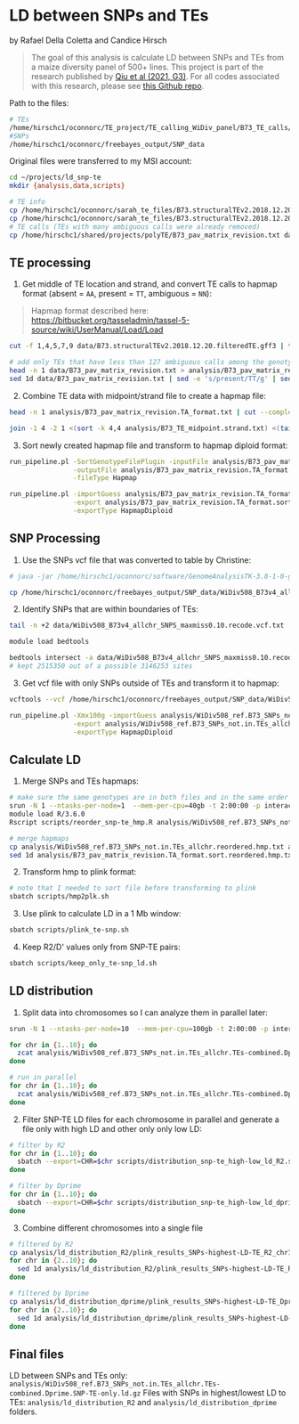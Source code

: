 # LD between SNPs and TEs

by Rafael Della Coletta and Candice Hirsch

> The goal of this analysis is calculate LD between SNPs and TEs from a maize diversity panel of 500+ lines. This project is part of the research published by [Qiu et al (2021, G3)](https://doi.org/10.1093/g3journal/jkab238). For all codes associated with this research, please see [this Github repo](https://github.com/HirschLabUMN/TE_variation).


Path to the files:

```bash
# TEs
/home/hirschc1/oconnorc/TE_project/TE_calling_WiDiv_panel/B73_TE_calls/SNP_TE_LD_files
#SNPs
/home/hirschc1/oconnorc/freebayes_output/SNP_data
```

Original files were transferred to my MSI account:

```bash
cd ~/projects/ld_snp-te
mkdir {analysis,data,scripts}

# TE info
cp /home/hirschc1/oconnorc/sarah_te_files/B73.structuralTEv2.2018.12.20.filteredTE.gff3 data/
cp /home/hirschc1/oconnorc/sarah_te_files/B73.structuralTEv2.2018.12.20.filteredTE_start.in_10bp_rem.nocallTEs.gff3 data/
# TE calls (TEs with many ambiguous calls were already removed)
cp /home/hirschc1/shared/projects/polyTE/B73_pav_matrix_revision.txt data/
```



## TE processing

1. Get middle of TE location and strand, and convert TE calls to hapmap format (absent = `AA`, present = `TT`, ambiguous = `NN`):

> Hapmap format described here: https://bitbucket.org/tasseladmin/tassel-5-source/wiki/UserManual/Load/Load

```bash
cut -f 1,4,5,7,9 data/B73.structuralTEv2.2018.12.20.filteredTE.gff3 | tr "=" "\t" | tr ";" "\t" | join -1 6 -2 1 <(sort -k 6,6 -) <(cut -f 9 data/B73.structuralTEv2.2018.12.20.filteredTE_start.in_10bp_rem.nocallTEs.gff3 | sort -k 1,1) | tr " " "\t" | awk '{TEmid=int(($3+$4)/2); print $2"\t"TEmid"\t"$5"\t"$1"\t"$3"\t"$4}' | awk '{if ($3 == ".") print $1"\t"$2"\t+\t"$4"\t"$5"\t"$6"\t"; else print $0}' > analysis/B73_TE_midpoint.strand.txt

# add only TEs that have less than 127 ambiguous calls among the genotypes
head -n 1 data/B73_pav_matrix_revision.txt > analysis/B73_pav_matrix_revision.TA_format.txt
sed 1d data/B73_pav_matrix_revision.txt | sed -e 's/present/TT/g' | sed -e 's/absent/AA/g' | sed -e 's/ambigious/NN/g' >> analysis/B73_pav_matrix_revision.TA_format.txt
```

2. Combine TE data with midpoint/strand file to create a hapmap file:

```bash
head -n 1 analysis/B73_pav_matrix_revision.TA_format.txt | cut --complement -f 1 | awk '{print "rs#\talleles\tchrom\tpos\tstrand\tassembly#\tcenter\tprotLSID\tassayLSID\tpanelLSID\tQCcode\t"$0}' > analysis/B73_pav_matrix_revision.TA_format.hmp.txt

join -1 4 -2 1 <(sort -k 4,4 analysis/B73_TE_midpoint.strand.txt) <(tail -n +2 analysis/B73_pav_matrix_revision.TA_format.txt | sort -k 1,1) | tr " " "\t" | awk '{print $1"\tT\/A\t"$2"\t"$3"\t"$4"\tB73v4\tNA\tNA\tNA\tNA\tNA\t"$0}' | cut -f 1-11,18-527 | grep -v "     B73V4" | sort -k 3,3n -k 4,4n >> analysis/B73_pav_matrix_revision.TA_format.hmp.txt
```

3. Sort newly created hapmap file and transform to hapmap diploid format:

```bash
run_pipeline.pl -SortGenotypeFilePlugin -inputFile analysis/B73_pav_matrix_revision.TA_format.hmp.txt \
                -outputFile analysis/B73_pav_matrix_revision.TA_format.sort.hmp.txt \
                -fileType Hapmap

run_pipeline.pl -importGuess analysis/B73_pav_matrix_revision.TA_format.sort.hmp.txt \
                -export analysis/B73_pav_matrix_revision.TA_format.sort.hmp.txt \
                -exportType HapmapDiploid
```



## SNP Processing

1. Use the SNPs vcf file that was converted to table by Christine:

```bash
# java -jar /home/hirschc1/oconnorc/software/GenomeAnalysisTK-3.8-1-0-gf15c1c3ef/GenomeAnalysisTK.jar -T VariantsToTable -V WiDiv508_B73v4_allchr_SNPS_maxmiss0.10.recode.vcf -F CHROM -F POS -GF GT -R ~/maize_refs/B73_chr1-10.fasta -o  WiDiv508_B73v4_allchr_SNPS_maxmiss0.10.recode.vcf.txt

cp /home/hirschc1/oconnorc/freebayes_output/SNP_data/WiDiv508_B73v4_allchr_SNPS_maxmiss0.10.recode.vcf.txt data/
```

2. Identify SNPs that are within boundaries of TEs:

```bash
tail -n +2 data/WiDiv508_B73v4_allchr_SNPS_maxmiss0.10.recode.vcf.txt | awk '{print $1"\t"$2"\t"$2}' > data/WiDiv508_B73v4_allchr_SNPS_maxmiss0.10.recode.vcf.bed

module load bedtools

bedtools intersect -a data/WiDiv508_B73v4_allchr_SNPS_maxmiss0.10.recode.vcf.bed -b data/B73.structuralTEv2.2018.12.20.filteredTE.gff3 -v -wa | cut -f 1-2 > analysis/WiDiv508_B73v4_allchr_SNPs_notinTEs.txt
# kept 2515350 out of a possible 3146253 sites
```

3. Get vcf file with only SNPs outside of TEs and transform it to hapmap:

```bash
vcftools --vcf /home/hirschc1/oconnorc/freebayes_output/SNP_data/WiDiv508_B73v4_allchr_SNPS_maxmiss0.10.recode.vcf --out analysis/WiDiv508_ref.B73_SNPs_not.in.TEs_allchr --positions analysis/WiDiv508_B73v4_allchr_SNPs_notinTEs.txt --recode --recode-INFO-all

run_pipeline.pl -Xmx100g -importGuess analysis/WiDiv508_ref.B73_SNPs_not.in.TEs_allchr.recode.vcf \
                -export analysis/WiDiv508_ref.B73_SNPs_not.in.TEs_allchr.hmp.txt \
                -exportType HapmapDiploid
```



## Calculate LD

1. Merge SNPs and TEs hapmaps:

```bash
# make sure the same genotypes are in both files and in the same order
srun -N 1 --ntasks-per-node=1  --mem-per-cpu=40gb -t 2:00:00 -p interactive --pty bash
module load R/3.6.0
Rscript scripts/reorder_snp-te_hmp.R analysis/WiDiv508_ref.B73_SNPs_not.in.TEs_allchr.hmp.txt analysis/B73_pav_matrix_revision.TA_format.sort.hmp.txt

# merge hapmaps
cp analysis/WiDiv508_ref.B73_SNPs_not.in.TEs_allchr.reordered.hmp.txt analysis/WiDiv508_ref.B73_SNPs_not.in.TEs_allchr.TEs-combined.hmp.txt
sed 1d analysis/B73_pav_matrix_revision.TA_format.sort.reordered.hmp.txt >> analysis/WiDiv508_ref.B73_SNPs_not.in.TEs_allchr.TEs-combined.hmp.txt
```

2. Transform hmp to plink format:

```bash
# note that I needed to sort file before transforming to plink
sbatch scripts/hmp2plk.sh
```

3. Use plink to calculate LD in a 1 Mb window:

```bash
sbatch scripts/plink_te-snp.sh
```

4. Keep R2/D' values only from SNP-TE pairs:

```bash
sbatch scripts/keep_only_te-snp_ld.sh
```



## LD distribution

1. Split data into chromosomes so I can analyze them in parallel later:

```bash
srun -N 1 --ntasks-per-node=10  --mem-per-cpu=100gb -t 2:00:00 -p interactive --pty bash

for chr in {1..10}; do
  zcat analysis/WiDiv508_ref.B73_SNPs_not.in.TEs_allchr.TEs-combined.Dprime.SNP-TE-only.ld.gz | head -n 1 > analysis/WiDiv508_ref.B73_SNPs_not.in.TEs_allchr.TEs-combined.Dprime.SNP-TE-only.chr$chr.ld
done

# run in parallel
for chr in {1..10}; do
  zcat analysis/WiDiv508_ref.B73_SNPs_not.in.TEs_allchr.TEs-combined.Dprime.SNP-TE-only.ld.gz | awk -v chr="$chr" '$1 == chr && $5 == chr' >> analysis/WiDiv508_ref.B73_SNPs_not.in.TEs_allchr.TEs-combined.Dprime.SNP-TE-only.chr$chr.ld &
done
```

2. Filter SNP-TE LD files for each chromosome in parallel and generate a file only with high LD and other only only low LD:

```bash
# filter by R2
for chr in {1..10}; do
  sbatch --export=CHR=$chr scripts/distribution_snp-te_high-low_ld_R2.sh
done

# filter by Dprime
for chr in {1..10}; do
  sbatch --export=CHR=$chr scripts/distribution_snp-te_high-low_ld_dprime.sh
done
```

3. Combine different chromosomes into a single file

```bash
# filtered by R2
cp analysis/ld_distribution_R2/plink_results_SNPs-highest-LD-TE_R2_chr1.ld analysis/ld_distribution_R2/plink_results_SNPs-highest-LD-TE_R2.ld
for chr in {2..10}; do
  sed 1d analysis/ld_distribution_R2/plink_results_SNPs-highest-LD-TE_R2_chr${chr}.ld >> analysis/ld_distribution_R2/plink_results_SNPs-highest-LD-TE_R2.ld
done

# filtered by Dprime
cp analysis/ld_distribution_dprime/plink_results_SNPs-highest-LD-TE_Dprime_chr1.ld analysis/ld_distribution_dprime/plink_results_SNPs-highest-LD-TE_Dprime.ld
for chr in {2..10}; do
  sed 1d analysis/ld_distribution_dprime/plink_results_SNPs-highest-LD-TE_Dprime_chr${chr}.ld >> analysis/ld_distribution_dprime/plink_results_SNPs-highest-LD-TE_Dprime.ld
done
```



## Final files

LD between SNPs and TEs only: `analysis/WiDiv508_ref.B73_SNPs_not.in.TEs_allchr.TEs-combined.Dprime.SNP-TE-only.ld.gz`
Files with SNPs in highest/lowest LD to TEs: `analysis/ld_distribution_R2` and `analysis/ld_distribution_dprime` folders.
